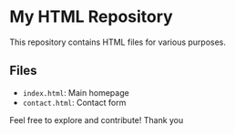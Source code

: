 # My HTML Repository

This repository contains HTML files for various purposes.

## Files
- `index.html`: Main homepage
- `contact.html`: Contact form

Feel free to explore and contribute!
Thank you
